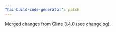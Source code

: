 ```yaml
---
"hai-build-code-generator": patch
---
```


Merged changes from Cline 3.4.0 (see [changelog](https://github.com/cline/cline/blob/main/CHANGELOG.md#340)).

